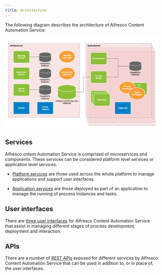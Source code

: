 ```yaml
---
title: Architecture
---
```


The following diagram describes the architecture of Alfresco Content Automation Service:

![Architectural Diagram](../images/arch-diagram.png)

## Services

Alfresco ontent Automation Service is comprised of microservices and components. These services can be considered platform level services or application level services.

* [Platform services](platform.md) are those used across the whole platform to manage applications and support user interfaces.

* [Application services](application.md) are those deployed as part of an application to manage the running of process instances and tasks.

## User interfaces

There are [three user interfaces](ui.md) for Alfresco Content Automation Service that assist in managing different stages of process development, deployment and interaction.

## APIs 

There are a number of [REST APIs](../apis/index.md) exposed for different services by Alfresco Content Automation Service that can be used in addition to, or in place of, the user interfaces.
